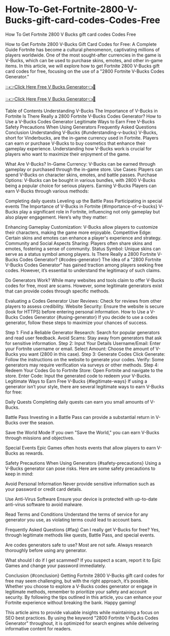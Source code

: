 # How-To-Get-Fortnite-2800-V-Bucks-gift-card-codes-Codes-Free
How To Get Fortnite 2800 V Bucks gift card codes Codes Free

How to Get Fortnite 2800 V-Bucks Gift Card Codes for Free: A Complete Guide
Fortnite has become a cultural phenomenon, captivating millions of players worldwide. One of the most sought-after currencies in the game is V-Bucks, which can be used to purchase skins, emotes, and other in-game items. In this article, we will explore how to get Fortnite 2800 V-Bucks gift card codes for free, focusing on the use of a "2800 Fortnite V-Bucks Codes Generator."



[💥👉Click Here Free V Bucks Generator👈🛒](https://rb.gy/fjmamr)

[💥👉Click Here Free V Bucks Generator👈🛒](https://rb.gy/fjmamr)


Table of Contents
Understanding V-Bucks
The Importance of V-Bucks in Fortnite
Is There Really a 2800 Fortnite V-Bucks Codes Generator?
How to Use a V-Bucks Codes Generator
Legitimate Ways to Earn Free V-Bucks
Safety Precautions When Using Generators
Frequently Asked Questions
Conclusion
Understanding V-Bucks {#understanding-v-bucks}
V-Bucks, short for Vinderbucks, are the in-game currency used in Fortnite. Players can earn or purchase V-Bucks to buy cosmetics that enhance their gameplay experience. Understanding how V-Bucks work is crucial for players who want to maximize their enjoyment of the game.

What Are V-Bucks?
In-Game Currency: V-Bucks can be earned through gameplay or purchased through the in-game store.
Use Cases: Players can spend V-Bucks on character skins, emotes, and battle passes.
Purchase Options: V-Bucks can be bought in various bundles, with 2800 V-Bucks being a popular choice for serious players.
Earning V-Bucks
Players can earn V-Bucks through various methods:

Completing daily quests
Leveling up the Battle Pass
Participating in special events
The Importance of V-Bucks in Fortnite {#importance-of-v-bucks}
V-Bucks play a significant role in Fortnite, influencing not only gameplay but also player engagement. Here’s why they matter:

Enhancing Gameplay
Customization: V-Bucks allow players to customize their characters, making the game more enjoyable.
Competitive Edge: Certain skins and emotes can enhance a player's experience and strategy.
Community and Social Aspects
Sharing: Players often share skins and emotes, fostering a sense of community.
Status Symbol: Unique skins can serve as a status symbol among players.
Is There Really a 2800 Fortnite V-Bucks Codes Generator? {#codes-generator}
The idea of a "2800 Fortnite V-Bucks Codes Generator" has gained traction among players seeking free codes. However, it’s essential to understand the legitimacy of such claims.

Do Generators Work?
While many websites and tools claim to offer V-Bucks codes for free, most are scams. However, some legitimate generators exist that can provide codes through specific methods.

Evaluating a Codes Generator
User Reviews: Check for reviews from other players to assess credibility.
Website Security: Ensure the website is secure (look for HTTPS) before entering personal information.
How to Use a V-Bucks Codes Generator {#using-generator}
If you decide to use a codes generator, follow these steps to maximize your chances of success.

Step 1: Find a Reliable Generator
Research: Search for popular generators and read user feedback.
Avoid Scams: Stay away from generators that ask for sensitive information.
Step 2: Input Your Details
Username/Email: Enter your Fortnite username or email.
Select Amount: Choose the amount of V-Bucks you want (2800 in this case).
Step 3: Generate Codes
Click Generate: Follow the instructions on the website to generate your codes.
Verify: Some generators may require verification via surveys or other methods.
Step 4: Redeem Your Codes
Go to Fortnite Store: Open Fortnite and navigate to the store.
Enter Code: Input the generated code to redeem your V-Bucks.
Legitimate Ways to Earn Free V-Bucks {#legitimate-ways}
If using a generator isn’t your style, there are several legitimate ways to earn V-Bucks for free:

Daily Quests
Completing daily quests can earn you small amounts of V-Bucks.

Battle Pass
Investing in a Battle Pass can provide a substantial return in V-Bucks over the season.

Save the World Mode
If you own "Save the World," you can earn V-Bucks through missions and objectives.

Special Events
Epic Games often hosts events that allow players to earn V-Bucks as rewards.

Safety Precautions When Using Generators {#safety-precautions}
Using a V-Bucks generator can pose risks. Here are some safety precautions to keep in mind:

Avoid Personal Information
Never provide sensitive information such as your password or credit card details.

Use Anti-Virus Software
Ensure your device is protected with up-to-date anti-virus software to avoid malware.

Read Terms and Conditions
Understand the terms of service for any generator you use, as violating terms could lead to account bans.

Frequently Asked Questions {#faq}
Can I really get V-Bucks for free?
Yes, through legitimate methods like quests, Battle Pass, and special events.

Are codes generators safe to use?
Most are not safe. Always research thoroughly before using any generator.

What should I do if I get scammed?
If you suspect a scam, report it to Epic Games and change your password immediately.

Conclusion {#conclusion}
Getting Fortnite 2800 V-Bucks gift card codes for free may seem challenging, but with the right approach, it’s possible. Whether you choose to explore a V-Bucks codes generator or engage in legitimate methods, remember to prioritize your safety and account security. By following the tips outlined in this article, you can enhance your Fortnite experience without breaking the bank. Happy gaming!

This article aims to provide valuable insights while maintaining a focus on SEO best practices. By using the keyword "2800 Fortnite V-Bucks Codes Generator" throughout, it is optimized for search engines while delivering informative content for readers.
